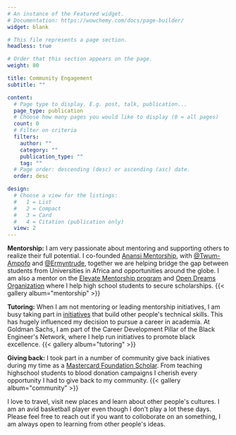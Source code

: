 ```yaml
---
# An instance of the Featured widget.
# Documentation: https://wowchemy.com/docs/page-builder/
widget: blank

# This file represents a page section.
headless: true

# Order that this section appears on the page.
weight: 80

title: Community Engagement
subtitle: ""

content:
  # Page type to display. E.g. post, talk, publication...
  page_type: publication
  # Choose how many pages you would like to display (0 = all pages)
  count: 0
  # Filter on criteria
  filters:
    author: ""
    category: ""
    publication_type: ""
    tag: ""
  # Page order: descending (desc) or ascending (asc) date.
  order: desc

design:
  # Choose a view for the listings:
  #   1 = List
  #   2 = Compact
  #   3 = Card
  #   4 = Citation (publication only)
  view: 2
---
```

**Mentorship:** I am very passionate about mentoring and supporting others to realize their full potential. I co-founded [Anansi Mentorship](), with [@Twum-Ampofo](https://www.linkedin.com/in/kofiapeakorang/) and [@Ermyntrude](https://mcfscholars.asu.edu/scholars/phase-ii-scholars/ermyntrude-adjei), together we are helping bridge the gap between students from Universities in Africa and opportunities around the globe. I am also a mentor on the [Elevate Mentorship program](https://sites.google.com/miafrik.org/elevate/about-us/our-mentors) and [Open Dreams Organization](https://www.open-dreams.org/) where I help high school students to secure scholarships.
{{< gallery album="mentorship" >}}

**Tutoring:** When I am not mentoring or leading mentorship initiatives, I am busy taking part in [initiatives](https://www.linkedin.com/feed/update/urn:li:activity:6607347347779387392/) that build other people's technical skills. This has hugely influenced my decision to pursue a career in academia. At Goldman Sachs, I am part of the Career Development Pillar of the Black Engineer's Network, where I help run initiatives to promote black excellence.
{{< gallery album="tutoring" >}}

**Giving back:** I took part in a number of community give back iniatives during my time as a [Mastercard Foundation Scholar](https://mastercardfdn.org/all/scholars/). From teaching highschool students to blood donation campaigns I cherish every opportunity I had to give back to my community.
{{< gallery album="community" >}} 

I love to travel, visit new places and learn about other people's cultures. I am an avid basketball player even though I don't play a lot these days. Please feel free to reach out if you want to colloborate on an something, I am always open to learning from other people's ideas.  
